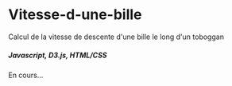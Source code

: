 # Vitesse-d-une-bille
Calcul de la vitesse de descente d'une bille le long d'un toboggan

##### Javascript, D3.js, HTML/CSS

En cours...
